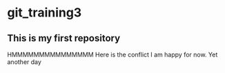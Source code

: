 # git_training3
## This is my first repository
HMMMMMMMMMMMMMMM
Here is the conflict 
I am happy for now.
Yet another day
